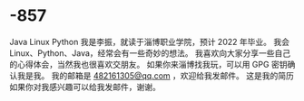 # -857
Java Linux Python
我是李振，就读于淄博职业学院，预计 2022 年毕业。
我会 Linux、Python、Java，经常会有一些奇妙的想法。
我喜欢向大家分享一些自己的心得体会，当然我也很喜欢交朋友。
如果你来淄博找我玩，可以用 GPG 密钥确认我是我。
我的邮箱是 482161305@qq.com ，欢迎给我发邮件。
这是我的简历如果你对我感兴趣可以给我发邮件，谢谢。
